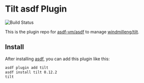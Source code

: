 # Tilt asdf Plugin

![Build Status](https://gitlab.com/wt0f/asdf-tilt/badges/master/pipeline.svg)

This is the plugin repo for [asdf-vm/asdf](https://github.com/asdf-vm/asdf.git)
to manage [windmilleng/tilt](https://github.com/windmilleng/tilt.git).

## Install

After installing [asdf](https://github.com/asdf-vm/asdf),
you can add this plugin like this:

```bash
asdf plugin add tilt
asdf install tilt 0.12.2
tilt
`````